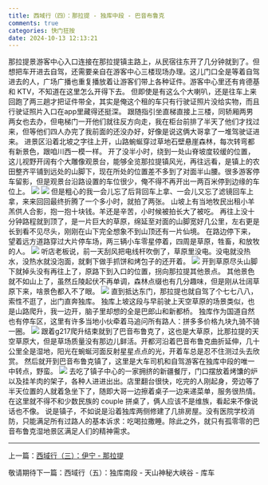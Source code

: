 ```yaml
---
title: 西域行（四）：那拉提 - 独库中段 - 巴音布鲁克
comments: true
categories: 快门狂按
date: 2024-10-13 12:13:21
---
```


那拉提景游客中心入口连接在那拉提镇主路上，从民宿往东开了几分钟就到了。但想把车开进去自驾，还需要亲自在游客中心三楼现场办理。这儿门口全是等着自驾进去的人，广场广播也重复播放着让游客们带上各种证件。游客中心里还有肯德基和 KTV，不知道在这里怎么开得下去。
但即使是有这么个大喇叭，还是往车上来回跑了两三趟才把证件带全，其实是俺这个租的车只有行驶证照片没给实物，而且行驶证照片入口在app里藏得还挺深。
跟随指引坐直梯直接上三楼，同轿厢两男两女也去办，但电梯门一开他们就往反方向走，我在柜台前排了半天了他们才找过来，但等他们四人办完了我前面的还没办好，好像是说这俩大哥拿了一堆驾驶证进来。
进景区沿着北坡之字往上开，山路蜿蜒穿过草地石壁悬崖森林，每次转弯都有新景色，跟咱川西一模一样。
开了没半小时，绕到一处山脊坡度较缓的位置，这儿视野开阔有个大雕像观景台，能够全览那拉提镇风光，再往远看，是镇上的农田整齐平铺到远处的山脚下，现在所处的位置差不多到了对面半山腰。很多游客停车留影，但是观景台沿路设置的车位很少，俺不得不再开出一两百米停到边缘的车位上。
![](https://i04.cc/r/8feb38908rf720927386bb7e37e67b6b.jpeg)
![](https://i04.cc/r/DSC05121.jpeg)
但是粗心的我一会儿忘了后背回车上拿、一会儿又忘了滤镜回车上拿，来来回回最终折腾了一个多小时，就拍了两张。
山坡上有当地牧民出租小羊羔供人合影，抱一抱十块钱。羊还是辛苦，小时候被拍长大了被吃。
再往上没十分钟路程就到顶了，是一片巨大的草原，绵延至对面的山脚宽好几公里，左右更是长到看不见尽头，刚刚在山下完全想象不到山顶还有一片仙境。
在路边停下来，望着远方道路穿过大片停车场，两三辆小车零星停着，四周是草原，牲畜，和放牧的人。
![](https://i04.cc/r/DSC05124.jpg)
听店老板说，前一天刮风把电线杆吹倒了，草原里没电。没电就没热水，没热水就没泡面，就剩下做手抓饼和烤包子的还开着。
![](https://i04.cc/r/DSC05123.jpeg)
开到草原尽头山脚下就掉头没有再往上了，原路下到入口的位置，拐向那拉提其他景点。
其他景色就不如山上了，虽然丘陵起伏不再单调，森林点缀也有几分趣味，但是刚从壮阔草原下来，啥景色都入不了眼。
![](https://i04.cc/r/DSC05116.jpeg)
直到抵达东门，那拉提也就自驾了个七七八八，索性不逛了，出门直奔独库。
独库上坡这段与早前驶上天空草原的场景类似，也是山路爬升，我一边开，脑子里却想的全是巴郎山和新都桥。
独库作为国道自然也有停车区，这里有许多当地小伙牵着马追问所有路人：拼多多价格九块九骑不骑一圈。
![](https://i04.cc/r/de3855ee7vf986e448a1a500913b298c.jpg)
跟着g217爬升结束就到了巴音布鲁克了，这也是大草原，比那拉提的天空草原大，但是草场质量没有那边儿鲜活。开都河沿着巴音布鲁克曲折延伸，几十公里全是湿地，阳光在蜿蜒河面反射星星点点的光，开着车总是忍不住测过头去欣赏。
然后就开到巴音布鲁克镇了，这里是大车司机和自驾游客在独库中段的唯一中转点，野蛮。
![](https://i04.cc/r/DSC05120.jpeg)
去吃了镇子中心的一家拥挤的新疆餐厅，门口摆放着烤馕的炉以及挂羊肉的架子，各种人进进出出。店里翻台很快，吃完的人刚起身，旁边等了半天位置的人就着急坐下了，随即大哥一边擦着桌子一边来递菜单，服务很热情。在这里就不得不和少数民族的 couple 拼桌了，俩人应该不是维族，看起来不像说话也不像。
说是镇子，不如说是沿着独库两侧修建了几排房屋。没有医院学校消防，只能满足所有过路人的基本诉求：吃喝拉撒睡。除此之外，就只有孤零零的巴音布鲁克湿地景区满足人们的精神需求。

---

上一篇：[西域行（三）：伊宁 - 那拉提](https://gaoryrt.com/2024/10-11-journeytothewest2/)

敬请期待下一篇：西域行（五）：独库南段 - 天山神秘大峡谷 - 库车
